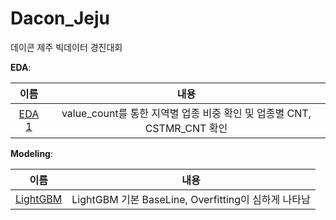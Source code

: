 # Dacon_Jeju
데이콘 제주 빅데이터 경진대회

**EDA**: 

|  이름  |              내용              |
| :----: | :--------------------------: |
| [EDA 1](Jeju_01th) |  value_count를 통한 지역별 업종 비중 확인 및 업종별 CNT, CSTMR_CNT 확인 |


**Modeling**: 

|  이름  |              내용              |
| :----: | :--------------------------: |
| [LightGBM](Jeju_modeling(LightGBM).ipynb) | LightGBM 기본 BaseLine, Overfitting이 심하게 나타남  |
